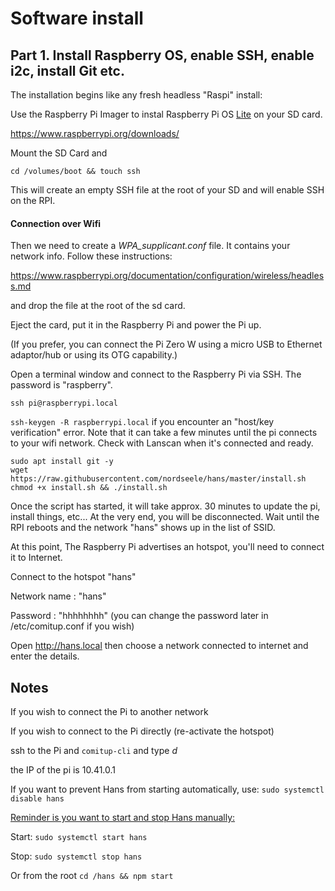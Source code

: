 # Software install


## Part 1. Install Raspberry OS, enable SSH, enable i2c, install Git etc.

The installation begins like any fresh headless "Raspi" install: 

Use the Raspberry Pi Imager to instal Raspberry Pi OS <u>Lite</u> on your SD card. 

https://www.raspberrypi.org/downloads/

Mount the SD Card and 

```shell
cd /volumes/boot && touch ssh
```

This will create an empty SSH file at the root of your SD and will enable SSH on the RPI.



#### Connection over Wifi 

Then we need to create a *WPA_supplicant.conf* file. It contains your network info. Follow these instructions: 

https://www.raspberrypi.org/documentation/configuration/wireless/headless.md

and drop the file at the root of the sd card. 

Eject the card, put it in the Raspberry Pi and power the Pi up.

(If you prefer, you can connect the Pi Zero W using a micro USB to Ethernet adaptor/hub or using its OTG capability.)



Open a terminal window and connect to the Raspberry Pi via SSH. The password is "raspberry".

```shell
ssh pi@raspberrypi.local 
```

`ssh-keygen -R raspberrypi.local` if you encounter an "host/key verification" error. Note that it can take a few minutes until the pi connects to your wifi network. Check with Lanscan when it's connected and ready.


```shell
sudo apt install git -y
wget https://raw.githubusercontent.com/nordseele/hans/master/install.sh
chmod +x install.sh && ./install.sh
```

Once the script has started, it will take approx. 30 minutes to update the pi, install things, etc... At the very end, you will be disconnected. Wait until the RPI reboots and the network "hans" shows up in the list of SSID. 

At this point, The Raspberry Pi advertises an hotspot, you'll need to connect it to Internet. 

Connect to the hotspot "hans"

Network name : "hans"

Password : "hhhhhhhh" (you can change the password later in /etc/comitup.conf if you wish)

Open http://hans.local then choose a network connected to internet and enter the details. 



## Notes


If you wish to connect the Pi to another network 

If you wish to connect to the Pi directly (re-activate the hotspot) 

ssh to the Pi and `comitup-cli` and type *d*

the IP of the pi is 10.41.0.1 



If you want to prevent Hans from starting automatically, use: `sudo systemctl disable hans` 

<u>Reminder is you want to start and stop Hans manually:</u>

Start: `sudo systemctl start hans`

Stop: `sudo systemctl stop hans`

Or from the root `cd /hans && npm start` 
